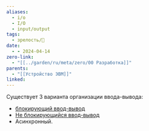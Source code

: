 ```yaml
---
aliases:
  - i/o
  - I/O
  - input/output
tags:
  - зрелость/🌱
date:
  - - 2024-04-14
zero-link:
  - "[[../garden/ru/meta/zero/00 Разработка]]"
parents:
  - "[[Устройство ЭВМ]]"
linked: 
---
```

Существует 3 варианта организации ввода-вывода:
- [блокирующий ввод-вывод](Блокирующие%20вызовы.md)
- [Не блокирующийся ввод-вывод](Не%20блокирующийся%20ввод-вывод.md)
- Асинхронный.